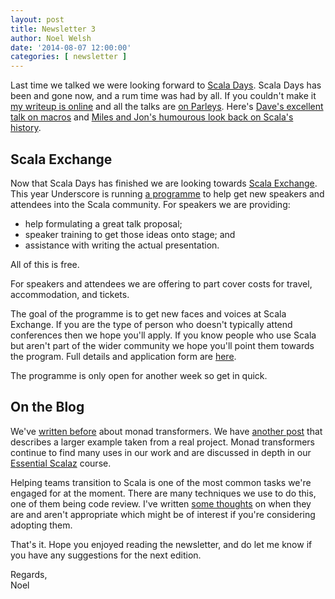 ```yaml
---
layout: post
title: Newsletter 3
author: Noel Welsh
date: '2014-08-07 12:00:00'
categories: [ newsletter ]
---
```


Last time we talked we were looking forward to [Scala Days](http://www.scaladays.org/). Scala Days has been and gone now, and a rum time was had by all. If you couldn't make it [my writeup is online](http://underscoreconsulting.com/blog/posts/2014/06/24/scala-days-2014-the-lowdown.html) and all the talks are [on Parleys](https://parleys.com/channel/53a7d269e4b0543940d9e535/presentations?sort=date&state=public). Here's [Dave's excellent talk on macros](https://parleys.com/play/53a7d2c4e4b0543940d9e542/chapter0/about) and [Miles and Jon's humourous look back on Scala's history](https://parleys.com/play/53a7d2cce4b0543940d9e558/chapter0/about).

<!-- break -->

## Scala Exchange

Now that Scala Days has finished we are looking towards [Scala Exchange](https://skillsmatter.com/conferences/1948-scala-exchange-2014). This year Underscore is running [a programme](http://underscoreconsulting.com/blog/posts/2014/06/30/underscores-new-speaker-program.html) to help get new speakers and attendees into the Scala community. For speakers we are providing:

- help formulating a great talk proposal;
- speaker training to get those ideas onto stage; and
- assistance with writing the actual presentation.

All of this is free.

For speakers and attendees we are offering to part cover costs for travel, accommodation, and tickets.

The goal of the programme is to get new faces and voices at Scala Exchange. If you are the type of person who doesn't typically attend conferences then we hope you'll apply. If you know people who use Scala but aren't part of the wider community we hope you'll point them towards the program. Full details and application form are [here](http://underscoreconsulting.com/blog/posts/2014/06/30/underscores-new-speaker-program.html).

The programme is only open for another week so get in quick.


## On the Blog

We've [written before](http://underscoreconsulting.com/blog/posts/2013/12/20/scalaz-monad-transformers.html) about monad transformers. We have [another post](http://underscoreconsulting.com/blog/posts/2014/07/08/readerwriterstate.html) that describes a larger example taken from a real project. Monad transformers continue to find many uses in our work and are discussed in depth in our [Essential Scalaz](http://underscore.io/courses/essential-scalaz.html) course.

Helping teams transition to Scala is one of the most common tasks we're engaged for at the moment. There are many techniques we use to do this, one of them being code review. I've written [some thoughts](http://underscoreconsulting.com/blog/posts/2014/08/05/code-reviews-dont-produce-quality-code.html) on when they are and aren't appropriate which might be of interest if you're considering adopting them.


That's it. Hope you enjoyed reading the newsletter, and do let me know if you have any suggestions for the next edition.

Regards,<br/>
Noel
